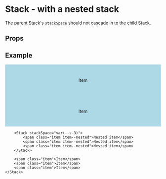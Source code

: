 <script lang="ts">
	import type { Space } from '$lib/types';
	import Stack from '$lib/Stack/index.svelte';
	import Sidebar from "$lib/Sidebar/index.svelte";
	import Cover from "$lib/Cover/index.svelte";
	import SqueezeContainer from '$lib/SqueezeContainer/index.svelte';
	import PropSelect from '$lib/PropSelect/index.svelte';

	import { space_options } from '../../preview-content/options';

	let stackSpace: Space = 'var(--s-1)';
</script>

<style>
	.item {
		display: flex;
		align-items: center;
		justify-content: center;
		width: 100%;
		max-width: none;
		height: 100px;
		background-color: lightblue;
	}

	.item--nested {
		background-color: pink;
	}

	.stack__split-after {
		background-color: mediumaquamarine;
	}

	.item-extra {
		background-color: orange;
	}

	.item-in-cover {
		background-color: coral;
		height: 100%;
	}

	.test-container {
		width: 100%;
		height: 100vh;
	}
</style>

# Stack - with a nested stack

The parent Stack's `stackSpace` should not cascade in to the child Stack.

## Props

<PropSelect options={space_options} name="stackSpace" bind:value={stackSpace} />

## Example

<SqueezeContainer headline="With nested stack">
	<Stack {stackSpace}>
		<span class="item">Item</span>
		<span class="item">Item</span>

    	<Stack stackSpace="var(--s-3)">
    		<span class="item item--nested">Nested item</span>
    		<span class="item item--nested">Nested item</span>
    		<span class="item item--nested">Nested item</span>
    	</Stack>

    	<span class="item">Item</span>
    	<span class="item">Item</span>
    	<span class="item">Item</span>
    </Stack>

</SqueezeContainer>

